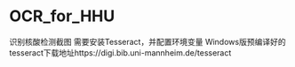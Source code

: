 # OCR_for_HHU
识别核酸检测截图
需要安装Tesseract，并配置环境变量
Windows版预编译好的tesseract下载地址https://digi.bib.uni-mannheim.de/tesseract
